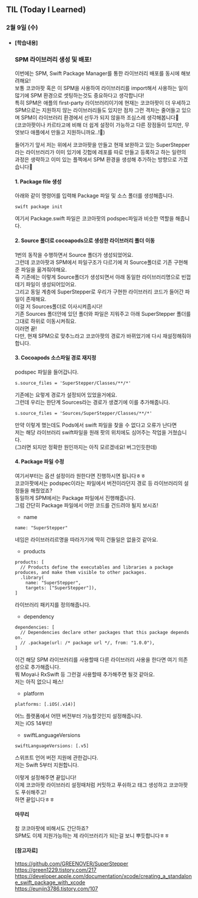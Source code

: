 ## TIL (Today I Learned)

### 2월 9일 (수)   

- #### [학습내용] 
  ### SPM 라이브러리 생성 및 배포!   
  이번에는 SPM, Swift Package Manager를 통한 라이브러리 배포를 동시에 해보려해요!   
  보통 코코아팟 혹은 이 SPM을 사용하여 라이브러리를 import해서 사용하는 일이 많기에 SPM 환경으로 셋팅하는것도 중요하다고 생각합니다!   
  특히 SPM은 애플의 first-party 라이브러리이기에 현재는 코코아팟이 더 우세하고 SPM으로는 지원하지 않는 라이브러리들도 있지만  점차 그런 격차는 줄어들고 있으며 SPM이 라이브러리 환경에서 선두가 되지 않을까 조심스레 생각해봅니다🤔   
  (코코아팟이나 카르타고에 비해 더 쉽게 설정이 가능하고 다른 장점들이 있지만, 무엇보다 애플에서 만들고 지원하니까요..!💪)   

  들어가기 앞서 저는 위에서 코코아팟을 만들고 현재 보완하고 있는 SuperStepper라는 라이브러리가 이미 있기에 깃헙에 레포를 따로 만들고 등록하고 하는 일련의 과정은 생략하고 이미 있는 플젝에서 SPM 환경을 생성해 추가하는 방향으로 가겠습니다🚀   
  #### 1. Package file 생성   
  아래와 같이 명령어를 입력해 Package 파일 및 소스 폴더를 생성해줍니다.   
  ```
  swift package init
  ```
  여기서 Package.swift 파일은 코코아팟의 podspec파일과 비슷한 역할을 해줍니다.   
  
  #### 2. Source 폴더로 cocoapods으로 생성한 라이브러리 폴더 이동   
  1번의 동작을 수행하면서 Source 폴더가 생성되었어요.   
  그런데 코코아팟과 SPM에서 파일구조가 다르기에 저 Source폴더로 기존 구현해준 파일을 옮겨줘야해요.   
  즉 기존에는 이렇게 Source폴더가 생성되면서 아래 동일한 라이브러리명으로 빈껍데기 파일이 생성되어있어요.    
  그리고 동일 계층에 SuperStepper로 우리가 구현한 라이브러리 코드가 들어간 파일이 존재해요.    
  이걸 저 Sources폴더로 이사시켜줍시다!   
  기존 Sources 폴더안에 있던 폴더와 파일은 지워주고 아래 SuperStepper 폴더를 그대로 하위로 이동시켜줘요.   
  이러면 끝!   
  다만, 현재 SPM으로 맞추느라고 코코아팟의 경로가 바뀌었기에 다시 재설정해줘야합니다.   
  
  #### 3. Cocoapods 소스파일 경로 재지정   
  podspec 파일을 들어갑니다.   
  ```
  s.source_files = 'SuperStepper/Classes/**/*'
  ```
  기존에는 요렇게 경로가 설정되어 있었을거에요.   
  그런데 우리는 한단계 Sources라는 경로가 생겼기에 이를 추가해줍니다.   
  ```
  s.source_files = 'Sources/SuperStepper/Classes/**/*'
  ```
  만약 이렇게 했는데도 Pods에서 swift 파일을 찾을 수 없다고 오류가 난다면   
  저는 해당 라이브러리 swift파일을 원래 팟의 위치에도 심어주는 작업을 거쳤습니다.   
  (그러면 되지만 정확한 원인까지는 아직 모르겠네요! 버그인듯한데)   
  
  #### 4. Package 파일 수정   
  여기서부터는 옵션 설정이라 원한다면 진행하시면 됩니다ㅎㅎ   
  코코아팟에서는 podspec이라는 파일에서 버전이라던지 경로 등 라이브러리의 설정들을 해줬었죠?   
  동일하게 SPM에서는 Package 파일에서 진행해줍니다.   
  그럼 간단히 Package 파일에서 어떤 코드를 건드려야 될지 보시죠!   
  - name   
  ```
  name: "SuperStepper"
  ```
  네임은 라이브러리르명을 따라가기에 딱히 건들일은 없을것 같아요.   
  - products   
  ```
  products: [
    // Products define the executables and libraries a package produces, and make them visible to other packages.
    .library(
      name: "SuperStepper",
      targets: ["SuperStepper"]),
  ]
  ```
  라이브러리 패키지를 정의해줍니다.   
  - dependency   
  ```
  dependencies: [
    // Dependencies declare other packages that this package depends on.
    // .package(url: /* package url */, from: "1.0.0"),
  ]
  ```
  이건 해당 SPM 라이브러리를 사용할때 다른 라이브러리 사용을 한다면 여기 의존성으로 추가해줍니다.   
  뭐 Moya나 RxSwift 등 그런걸 사용할때 추가해주면 될것 같아요.   
  저는 아직 없으니 패스!   
  - platform   
  ```
  platforms: [.iOS(.v14)]
  ```
  어느 플랫폼에서 어떤 버전부터 가능할것인지 설정해줍니다.   
  저는 iOS 14부터!   
  - swiftLanguageVersions   
  ```
  swiftLanguageVersions: [.v5]
  ```
  스위프트 언어 버전 지원에 관한겁니다.   
  저는 Swift 5부터 지원합니다.   

  이렇게 설정해주면 끝입니다!   
  이제 코코아팟 라이브러리 설정때처럼 커밋하고 푸쉬하고 태그 생성하고 코코아팟도 푸쉬해주고!   
  하면 끝입니다ㅎㅎ   

  #### 마무리   
  참 코코아팟에 비해서도 간단하죠?   
  SPM도 이제 지원가능하는 제 라이브러리가 되는걸 보니 뿌듯합니다ㅎㅎ   

  #### [참고자료]   
  https://github.com/GREENOVER/SuperStepper   
  https://green1229.tistory.com/217   
  https://developer.apple.com/documentation/xcode/creating_a_standalone_swift_package_with_xcode   
  https://eunjin3786.tistory.com/107   

